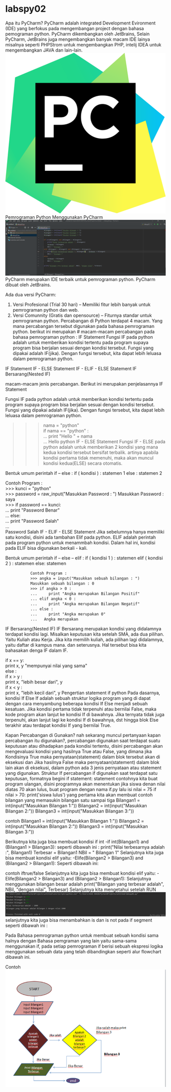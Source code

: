 # labspy02
Apa itu PyCharm?
PyCharm adalah integrated Development Evironment (IDE) yang berfokus pada mengembangan project dengan bahasa pemograman python. PyCharm dikembangkan oleh JetBrains, Selain PyCharm, JetBrains juga mengembangkan banyak macam IDE lainya misalnya seperti PHPStrom untuk mengembangkan PHP, intelij IDEA untuk mengembangkan JAVA dan lain-lain.
![iftrue/false](https://github.com/devinovitasari99/labspy02/blob/master/PyCharm_Logo.svg%20(1).png)
Pemrograman Python Menggunakan PyCharm
![ifture/false](https://github.com/devinovitasari99/labspy02/blob/master/ss3.png)
PyCharm merupakan IDE terbaik untuk pemrograman python. PyCharm dibuat oleh JetBrains.

Ada dua versi PyCharm:

1. Versi Profesional (Trial 30 hari) – Memiliki fitur lebih banyak untuk pemrograman python dan web.
2. Versi Comunnity (Gratis dan opensource) – Fiturnya standar untuk pemrograman python.
Percabangan di Python terdapat 4 macam. Yang mana percabangan tersebut digunakan pada bahasa pemrograman python. berikut ini merupakan # macam-macam percabangan pada bahasa pemrograman python : IF Statement Fungsi IF pada python adalah untuk memberikan kondisi tertentu pada program supaya program bisa berjalan sesuai dengan kondisi tersebut. Fungsi yang dipakai adalah IF(jika). Dengan fungsi tersebut, kita dapat lebih leluasa dalam pemrograman python.

IF Statement IF - ELSE Statement IF - ELIF - ELSE Statement IF Bersarang(Nested IF)

macam-macam jenis percabangan. Berikut ini merupakan penjelasannya
IF Statement

Fungsi IF pada python adalah untuk memberikan kondisi tertentu pada program supaya program bisa berjalan sesuai dengan kondisi tersebut. Fungsi yang dipakai adalah IF(jika). Dengan fungsi tersebut, kita dapat lebih leluasa dalam pemrograman python.

 >>> nama = "python"          
 >>> if nama == "python" :          
 ...     print "Hello " + nama  
 ...   Hello python
 IF - ELSE Statement Fungsi IF - ELSE pada python adalah untuk memberikan 2 kondisi yang mana kedua kondisi tersebut bersifat terbalik. artinya apabila kondisi pertama tidak memenuhi, maka akan muncul kondisi kedua(ELSE) secara otomatis.

Bentuk umum perintah if – else : if ( kondisi ) :
statemen 1
else :
statemen 2

  Contoh Program :           
         >>> kunci = "python"           
         >>> password = raw_input("Masukkan Password : ")
         Masukkan Password : saya           
         >>> if password == kunci:           
         ...     print "Password Benar"  
         ... else:          
         ...     print "Password Salah"  
         ...   
         Password Salah
IF - ELIF - ELSE Statement Jika sebelumnya hanya memiliki satu kondisi, disini ada tambahan Elif pada python. ELIF adalah perintah pada program python untuk menammbah kondisi. Dalam hal ini, kondisi pada ELIF bisa digunakan berkali - kali.

Bentuk umum perintah if – else – elif : if ( kondisi 1 ) :
statemen
elif ( kondisi 2 ) :
statemen
else:
statemen

               Contoh Program : 
               >>> angka = input("Masukkan sebuah bilangan : ")          
               Masukkan sebuah bilangan : 0           
               >>> if angka > 0 :           
               ...     print "Angka merupakan Bilangan Positif"          
               ... elif angka < 0 :           
               ...     print "Angka merupakan Bilangan Negatif"   
               ... else :           
               ...     print "Angka merupakan 0" 
               ...   Angka merupakan
IF Bersarang(Nested IF) IF Bersarang merupakan kondisi yang didalamnya terdapat kondisi lagi. Misalkan keputusan kita setelah SMA, ada dua pilihan. Yaitu Kuliah atau Kerja. Jika kita memilih kuliah, ada pilihan lagi didalamnya, yaitu daftar di kampus mana. dan seterusnya. Hal tersebut bisa kita bahasakan denga IF dalam IF.

if x == y:    
  print x, y "mempunyai nilai yang sama"  
else :    
  if x > y :         
       print x, "lebih besar dari", y   
  if x < y :         
       print x, "lebih kecil dari", y 
Pengertian statement if python
Pada dasarnya, kondisi If Else If adalah sebuah struktur logika program yang di dapat dengan cara menyambung beberapa kondisi If Else menjadi sebuah kesatuan. Jika kondisi pertama tidak terpenuhi atau bernilai False, maka kode program akan lanjut ke kondisi If di bawahnya. Jika ternyata tidak juga terpenuhi, akan lanjut lagi ke kondisi If di bawahnya, dst hingga blok Else terakhir atau terdapat kondisi If yang bernilai True.

Kapan Percabangan di Gunakan?
nah sekarang muncul pertanyaan kapan percabangan itu digunakan?, percabangan digunakan saat terdapat suatu keputusan atau dihadapkan pada kondisi tertentu, disini percabangan akan mengevaluasi kondisi yang hasilnya True atau False, yang dimana jika Kondisinya True maka pernyataan(statement) dalam blok tersebut akan di eksekusi dan Jika hasilnya False maka pernyataan(statement) dalam blok lain akan di eksekusi, dalam python ada 3 jenis pernyataan atau statement yang digunakan.
Struktur If percabangan if digunakan saat terdapat satu keputusan, formatnya begini if statement: statement contohnya kita buat program ulangan, disini programnya akan menentukan jika siswa denan nilai diatas 70 akan lulus, buat program dengan nama if.py lalu isi nilai = 75 if nilai > 70: print('siswa lulus')
yang pertama kita akan membuat contoh bilangan yang memasukin bilangan satu sampai tiga
Bilangan1 = int(input("Masukkan Bilangan 1:")) Bilangan2 = int(input("Masukkan Bilangan 2:")) Bilangan3 = int(input("Masukkan Bilangan 3:"))

contoh
Bilangan1 = int(input("Masukkan Bilangan 1:"))
Bilangan2 = int(input("Masukkan Bilangan 2:"))
Bilangan3 = int(input("Masukkan Bilangan 3:"))

Berikutnya kita juga bisa membuat kondisi if int
-if int(Bilangan1) and (Bilangan1 > Bilangan3):
seperti dibawah ini : print("Nilai terbesarnya adalah :", Bilangan1)
Terbesar = Bilangan1
NBil = " Bilangan 1"
Selanjutnya kita juga bisa membuat kondisi elif yaitu:
-Elife(Bilangan2 > Bilangan3) and (Bilangan2 > Bilangan1): Seperti dibawah ini:

contoh
iftrue/false
Selanjutnya kita juga bisa membuat kondisi elif yaitu:
-Elife(Bilangan2 > Bilangan3) and (Bilangan2 > Bilangan1):
Selanjutnya menggunakan bilangan besar adalah
print("Bilangan yang terbesar adalah", NBil, "dengan nilai", Terbesar)
Selanjutnya kita mengetahui setelah RUN
![iftrue/false](https://github.com/devinovitasari99/labspy02/blob/master/ss4.png)
selanjutnya kita juga bisa menambahkan is dan is not pada if segment seperti dibawah ini :

Pada Bahasa pemrograman python untuk membuat sebuah kondisi sama halnya dengan Bahasa pemgraman yang lain yaitu sama-sama menggunakan if, pada setiap pemrograman if berisi sebuah ekspresi logika menggunakan sebuah data yang telah dibandingkan seperti alur flowchart dibawah ini.

Contoh
![ifture/false](https://github.com/devinovitasari99/labspy02/blob/master/Tugas3.png)
